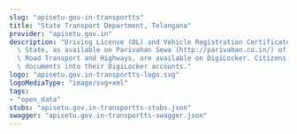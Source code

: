 ```yaml
---
slug: "apisetu-gov-in-transportts"
title: "State Transport Department, Telangana"
provider: "apisetu.gov.in"
description: "Driving License (DL) and Vehicle Registration Certificate (RC) of the\
  \ State, as available on Parivahan Sewa (http://parivahan.co.in/) of Ministry of\
  \ Road Transport and Highways, are available on DigiLocker. Citizens can pull these\
  \ documents into their DigiLocker accounts."
logo: "apisetu.gov.in-transportts-logo.svg"
logoMediaType: "image/svg+xml"
tags:
- "open_data"
stubs: "apisetu.gov.in-transportts-stubs.json"
swagger: "apisetu.gov.in-transportts-swagger.json"
---
```

